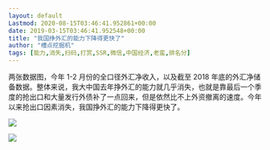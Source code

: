 ```yaml
---
layout: default
Lastmod: 2020-08-15T03:46:41.952861+00:00
date: 2019-03-15T03:46:41.952548+00:00
title: "我国挣外汇的能力下降得更快了"
author: "槽点挖掘机"
tags: [能力,消失,扫码,打赏,SSR,微信,中国经济,老蛮,排名分]
---
```


两张数据图，今年 1-2 月份的全口径外汇净收入，以及截至 2018 年底的外汇净储备数据。整体来说，我大中国去年挣外汇的能力就几乎消失，也就是靠最后一个季度的抢出口和大量发行外债补了一点回来，但是依然比不上外资撤离的速度。今年以来抢出口因素消失，我国挣外汇的能力下降得更快了。



![](https://images.weserv.nl/?url=https%3A//ressrc.com/wp-content/uploads/2019/03/20190329215437.jpg)


![](https://images.weserv.nl/?url=https%3A//ressrc.com/wp-content/uploads/2019/03/20190329215359.jpg)
